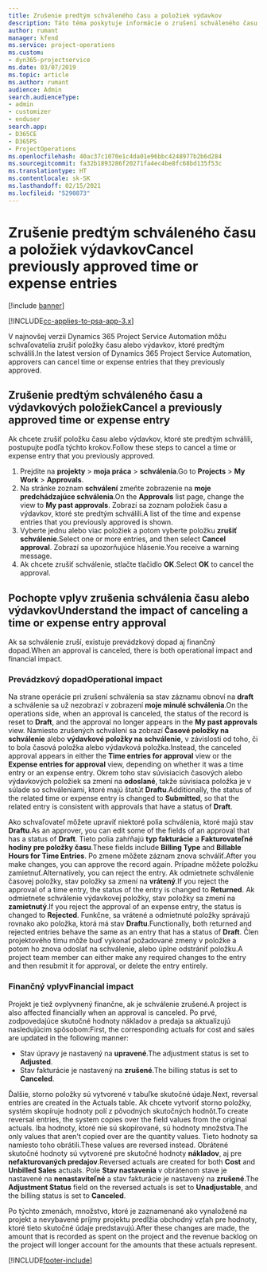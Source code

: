 ```yaml
---
title: Zrušenie predtým schváleného času a položiek výdavkov
description: Táto téma poskytuje informácie o zrušení schváleného času projektu a nákladov transakcie.
author: rumant
manager: kfend
ms.service: project-operations
ms.custom:
- dyn365-projectservice
ms.date: 03/07/2019
ms.topic: article
ms.author: rumant
audience: Admin
search.audienceType:
- admin
- customizer
- enduser
search.app:
- D365CE
- D365PS
- ProjectOperations
ms.openlocfilehash: 40ac37c1070e1c4da01e96bbc4248977b2b6d284
ms.sourcegitcommit: fa32b1893286f20271fa4ec4be8fc68bd135f53c
ms.translationtype: HT
ms.contentlocale: sk-SK
ms.lasthandoff: 02/15/2021
ms.locfileid: "5290873"
---
```

# <a name="cancel-previously-approved-time-or-expense-entries"></a><span data-ttu-id="b2c77-103">Zrušenie predtým schváleného času a položiek výdavkov</span><span class="sxs-lookup"><span data-stu-id="b2c77-103">Cancel previously approved time or expense entries</span></span>

[!include [banner](../includes/psa-now-project-operations.md)]

[!INCLUDE[cc-applies-to-psa-app-3.x](../includes/cc-applies-to-psa-app-3x.md)]

<span data-ttu-id="b2c77-104">V najnovšej verzii Dynamics 365 Project Service Automation môžu schvaľovatelia zrušiť položky času alebo výdavkov, ktoré predtým schválili.</span><span class="sxs-lookup"><span data-stu-id="b2c77-104">In the latest version of Dynamics 365 Project Service Automation, approvers can cancel time or expense entries that they previously approved.</span></span>

## <a name="cancel-a-previously-approved-time-or-expense-entry"></a><span data-ttu-id="b2c77-105">Zrušenie predtým schváleného času a výdavkových položiek</span><span class="sxs-lookup"><span data-stu-id="b2c77-105">Cancel a previously approved time or expense entry</span></span>

<span data-ttu-id="b2c77-106">Ak chcete zrušiť položku času alebo výdavkov, ktoré ste predtým schválili, postupujte podľa týchto krokov.</span><span class="sxs-lookup"><span data-stu-id="b2c77-106">Follow these steps to cancel a time or expense entry that you previously approved.</span></span>

1. <span data-ttu-id="b2c77-107">Prejdite na **projekty** \> **moja práca** \> **schválenia**.</span><span class="sxs-lookup"><span data-stu-id="b2c77-107">Go to **Projects** \> **My Work** \> **Approvals**.</span></span>
2. <span data-ttu-id="b2c77-108">Na stránke zoznam **schválení** zmeňte zobrazenie na **moje predchádzajúce schválenia**.</span><span class="sxs-lookup"><span data-stu-id="b2c77-108">On the **Approvals** list page, change the view to **My past approvals**.</span></span> <span data-ttu-id="b2c77-109">Zobrazí sa zoznam položiek času a výdavkov, ktoré ste predtým schválili.</span><span class="sxs-lookup"><span data-stu-id="b2c77-109">A list of the time and expense entries that you previously approved is shown.</span></span>
3. <span data-ttu-id="b2c77-110">Vyberte jednu alebo viac položiek a potom vyberte položku **zrušiť schválenie**.</span><span class="sxs-lookup"><span data-stu-id="b2c77-110">Select one or more entries, and then select **Cancel approval**.</span></span> <span data-ttu-id="b2c77-111">Zobrazí sa upozorňujúce hlásenie.</span><span class="sxs-lookup"><span data-stu-id="b2c77-111">You receive a warning message.</span></span>
4. <span data-ttu-id="b2c77-112">Ak chcete zrušiť schválenie, stlačte tlačidlo **OK**.</span><span class="sxs-lookup"><span data-stu-id="b2c77-112">Select **OK** to cancel the approval.</span></span>

## <a name="understand-the-impact-of-canceling-a-time-or-expense-entry-approval"></a><span data-ttu-id="b2c77-113">Pochopte vplyv zrušenia schválenia času alebo výdavkov</span><span class="sxs-lookup"><span data-stu-id="b2c77-113">Understand the impact of canceling a time or expense entry approval</span></span>

<span data-ttu-id="b2c77-114">Ak sa schválenie zruší, existuje prevádzkový dopad aj finančný dopad.</span><span class="sxs-lookup"><span data-stu-id="b2c77-114">When an approval is canceled, there is both operational impact and financial impact.</span></span>

### <a name="operational-impact"></a><span data-ttu-id="b2c77-115">Prevádzkový dopad</span><span class="sxs-lookup"><span data-stu-id="b2c77-115">Operational impact</span></span>

<span data-ttu-id="b2c77-116">Na strane operácie pri zrušení schválenia sa stav záznamu obnoví na **draft** a schválenie sa už nezobrazí v zobrazení **moje minulé schválenia**.</span><span class="sxs-lookup"><span data-stu-id="b2c77-116">On the operations side, when an approval is canceled, the status of the record is reset to **Draft**, and the approval no longer appears in the **My past approvals** view.</span></span> <span data-ttu-id="b2c77-117">Namiesto zrušených schválení sa zobrazí **Časové položky na schválenie** alebo **výdavkové položky na schválenie**, v závislosti od toho, či to bola časová položka alebo výdavková položka.</span><span class="sxs-lookup"><span data-stu-id="b2c77-117">Instead, the canceled approval appears in either the **Time entries for approval** view or the **Expense entries for approval** view, depending on whether it was a time entry or an expense entry.</span></span> <span data-ttu-id="b2c77-118">Okrem toho stav súvisiacich časových alebo výdavkových položiek sa zmení na **odoslané**, takže súvisiaca položka je v súlade so schváleniami, ktoré majú štatút **Draftu**.</span><span class="sxs-lookup"><span data-stu-id="b2c77-118">Additionally, the status of the related time or expense entry is changed to **Submitted**, so that the related entry is consistent with approvals that have a status of **Draft**.</span></span>

<span data-ttu-id="b2c77-119">Ako schvaľovateľ môžete upraviť niektoré polia schválenia, ktoré majú stav **Draftu**.</span><span class="sxs-lookup"><span data-stu-id="b2c77-119">As an approver, you can edit some of the fields of an approval that has a status of **Draft**.</span></span> <span data-ttu-id="b2c77-120">Tieto polia zahŕňajú **typ fakturácie** a **Fakturovateľné hodiny pre položky času**.</span><span class="sxs-lookup"><span data-stu-id="b2c77-120">These fields include **Billing Type** and **Billable Hours for Time Entries**.</span></span> <span data-ttu-id="b2c77-121">Po zmene môžete záznam znova schváliť.</span><span class="sxs-lookup"><span data-stu-id="b2c77-121">After you make changes, you can approve the record again.</span></span> <span data-ttu-id="b2c77-122">Prípadne môžete položku zamietnuť.</span><span class="sxs-lookup"><span data-stu-id="b2c77-122">Alternatively, you can reject the entry.</span></span> <span data-ttu-id="b2c77-123">Ak odmietnete schválenie časovej položky, stav položky sa zmení na **vrátený**.</span><span class="sxs-lookup"><span data-stu-id="b2c77-123">If you reject the approval of a time entry, the status of the entry is changed to **Returned**.</span></span> <span data-ttu-id="b2c77-124">Ak odmietnete schválenie výdavkovej položky, stav položky sa zmení na **zamietnutý**.</span><span class="sxs-lookup"><span data-stu-id="b2c77-124">If you reject the approval of an expense entry, the status is changed to **Rejected**.</span></span> <span data-ttu-id="b2c77-125">Funkčne, sa vrátené a odmietnuté položky správajú rovnako ako položka, ktorá má stav **Draftu**.</span><span class="sxs-lookup"><span data-stu-id="b2c77-125">Functionally, both returned and rejected entries behave the same as an entry that has a status of **Draft**.</span></span> <span data-ttu-id="b2c77-126">Člen projektového tímu môže buď vykonať požadované zmeny v položke a potom ho znova odoslať na schválenie, alebo úplne odstrániť položku.</span><span class="sxs-lookup"><span data-stu-id="b2c77-126">A project team member can either make any required changes to the entry and then resubmit it for approval, or delete the entry entirely.</span></span>

### <a name="financial-impact"></a><span data-ttu-id="b2c77-127">Finančný vplyv</span><span class="sxs-lookup"><span data-stu-id="b2c77-127">Financial impact</span></span>

<span data-ttu-id="b2c77-128">Projekt je tiež ovplyvnený finančne, ak je schválenie zrušené.</span><span class="sxs-lookup"><span data-stu-id="b2c77-128">A project is also affected financially when an approval is canceled.</span></span> <span data-ttu-id="b2c77-129">Po prvé, zodpovedajúce skutočné hodnoty nákladov a predaja sa aktualizujú nasledujúcim spôsobom:</span><span class="sxs-lookup"><span data-stu-id="b2c77-129">First, the corresponding actuals for cost and sales are updated in the following manner:</span></span>

- <span data-ttu-id="b2c77-130">Stav úpravy je nastavený na **upravené**.</span><span class="sxs-lookup"><span data-stu-id="b2c77-130">The adjustment status is set to **Adjusted**.</span></span>
- <span data-ttu-id="b2c77-131">Stav fakturácie je nastavený na **zrušené**.</span><span class="sxs-lookup"><span data-stu-id="b2c77-131">The billing status is set to **Canceled**.</span></span>

<span data-ttu-id="b2c77-132">Ďalšie, storno položky sú vytvorené v tabuľke skutočné údaje.</span><span class="sxs-lookup"><span data-stu-id="b2c77-132">Next, reversal entries are created in the Actuals table.</span></span> <span data-ttu-id="b2c77-133">Ak chcete vytvoriť storno položky, systém skopíruje hodnoty polí z pôvodných skutočných hodnôt.</span><span class="sxs-lookup"><span data-stu-id="b2c77-133">To create reversal entries, the system copies over the field values from the original actuals.</span></span> <span data-ttu-id="b2c77-134">Iba hodnoty, ktoré nie sú skopírované, sú hodnoty množstva.</span><span class="sxs-lookup"><span data-stu-id="b2c77-134">The only values that aren't copied over are the quantity values.</span></span> <span data-ttu-id="b2c77-135">Tieto hodnoty sa namiesto toho obrátili.</span><span class="sxs-lookup"><span data-stu-id="b2c77-135">These values are reversed instead.</span></span> <span data-ttu-id="b2c77-136">Obrátené skutočné hodnoty sú vytvorené pre skutočné hodnoty **nákladov**, aj pre **nefakturovaných predajov**.</span><span class="sxs-lookup"><span data-stu-id="b2c77-136">Reversed actuals are created for both **Cost** and **Unbilled Sales** actuals.</span></span> <span data-ttu-id="b2c77-137">Pole **Stav nastavenia** v obrátenom stave je nastavené na **nenastaviteľné** a stav fakturácie je nastavený na **zrušené**.</span><span class="sxs-lookup"><span data-stu-id="b2c77-137">The **Adjustment Status** field on the reversed actuals is set to **Unadjustable**, and the billing status is set to **Canceled**.</span></span>

<span data-ttu-id="b2c77-138">Po týchto zmenách, množstvo, ktoré je zaznamenané ako vynaložené na projekt a nevybavené príjmy projektu predĺžia obchodný vzťah pre hodnoty, ktoré tieto skutočné údaje predstavujú.</span><span class="sxs-lookup"><span data-stu-id="b2c77-138">After these changes are made, the amount that is recorded as spent on the project and the revenue backlog on the project will longer account for the amounts that these actuals represent.</span></span>


[!INCLUDE[footer-include](../includes/footer-banner.md)]